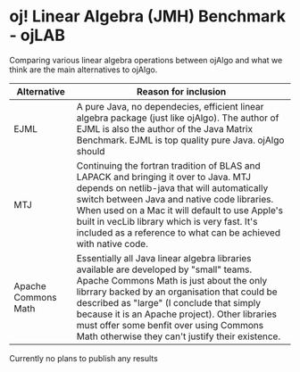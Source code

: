 # oj! Linear Algebra (JMH) Benchmark - ojLAB

Comparing various linear algebra operations between ojAlgo and what we think are the main alternatives to ojAlgo.

Alternative | Reason for inclusion
----------------|----------------
EJML | A pure Java, no dependecies, efficient linear algebra package (just like ojAlgo). The author of EJML is also the author of the Java Matrix Benchmark. EJML is top quality pure Java. ojAlgo should
MTJ | Continuing the fortran tradition of BLAS and LAPACK and bringing it over to Java. MTJ depends on netlib-java that will automatically switch between Java and native code libraries. When used on a Mac it will default to use Apple's built in vecLib library which is very fast. It's included as a reference to what can be achieved with native code.
Apache Commons Math | Essentially all Java linear algebra libraries available are developed by "small" teams. Apache Commons Math is just about the only librrary backed by an organisation that could be described as "large" (I conclude that simply because it is an Apache project). Other libraries must offer some benfit over using Commons Math otherwise they can't justify their existence.



Currently no plans to publish any results
